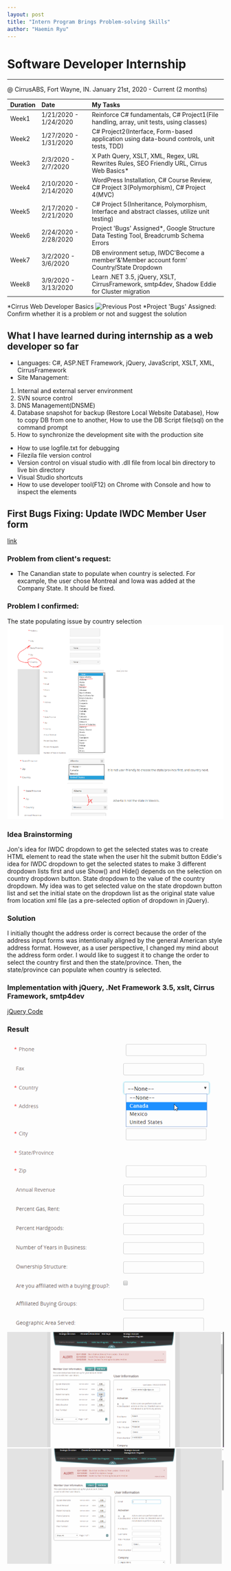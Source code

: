 ```yaml
---
layout: post
title: "Intern Program Brings Problem-solving Skills"
author: "Haemin Ryu"
---
```


# Software Developer Internship
<hr>
@ CirrusABS, Fort Wayne, IN. January 21st, 2020 - Current (2 months) 

<div class="code-example" markdown="1">

|  Duration   |         Date          |                                          My Tasks                                            |
|:------------|:----------------------|:---------------------------------------------------------------------------------------------|
|    Week1    | 1/21/2020 - 1/24/2020 | Reinforce C# fundamentals, C# Project1(File handling, array, unit tests, using classes)      |
|    Week2    | 1/27/2020 - 1/31/2020 | C# Project2(Interface, Form-based application using data-bound controls, unit tests, TDD)    |
|    Week3    |  2/3/2020 - 2/7/2020  | X Path Query, XSLT, XML, Regex, URL Rewrites Rules, SEO Friendly URL, Cirrus Web Basics*     |
|    Week4    | 2/10/2020 - 2/14/2020 | WordPress Installation, C# Course Review, C# Project 3(Polymorphism), C# Project 4(MVC)      |
|    Week5    | 2/17/2020 - 2/21/2020 | C# Project 5(Inheritance, Polymorphism, Interface and abstract classes, utilize unit testing)|
|    Week6    | 2/24/2020 - 2/28/2020 | Project 'Bugs' Assigned*, Google Structure Data Testing Tool, Breadcrumb Schema Errors       |
|    Week7    |  3/2/2020 - 3/6/2020  | DB environment setup, IWDC'Become a member'&'Member account form' Country/State Dropdown     |
|    Week8    |  3/9/2020 - 3/13/2020 | Learn .NET 3.5, jQuery, XSLT, CirrusFramework, smtp4dev, Shadow Eddie for Cluster migration  |

</div>

*Cirrus Web Developer Basics ![Previous Post](https://happygoals.github.io/haemin-ryu-devlog/2020-02-21/Being-a-software-developer-intern)
*Project 'Bugs' Assigned: Confirm whether it is a problem or not and suggest the solution

## What I have learned during internship as a web developer so far
* Languages: C#, ASP.NET Framework, jQuery, JavaScript, XSLT, XML, CirrusFramework
* Site Management: 
1. Internal and external server environment
2. SVN source control
3. DNS Management(DNSME)
4. Database snapshot for backup (Restore Local Website Database), How to copy DB from one to another, How to use the DB Script file(sql) on the command prompt
5. How to synchronize the development site with the production site
* How to use logfile.txt for debugging
* Filezila file version control 
* Version control on visual studio with .dll file from local bin directory to live bin directory
* Visual Studio shortcuts 
* How to use developer tool(F12) on Chrome with Console and how to inspect the elements 


## First Bugs Fixing: Update IWDC Member User form
[link](https://www.iwdc.coop/membership-information/become-a-member)
### Problem from client's request:
* The Canandian state to populate when country is selected. For excample, the user chose Montreal and Iowa was added at the Company State. It should be fixed.
### Problem I confirmed: 
The state populating issue by country selection
![Dropdown-previous](../assets/post/031320/dropdown_statebycountry_pre.png)

### Idea Brainstorming
Jon's idea for IWDC dropdown to get the selected states was to create HTML element to read the state when the user hit the submit button 
Eddie's idea for IWDC dropdown to get the selected states to make 3 different dropdown lists first and use Show() and Hide() depends on the selection on country dropdown button. State dropdown to the value of the country dropdown. My idea was to get selected value on the state dropdown button list and set the initial state on the dropdown list as the original state value from location xml file (as a pre-selected option of dropdown in jQuery). 

### Solution
I initially thought the address order is correct because the order of the address input forms was intentionally aligned by the general American style address format. However, as a user perspective, I changed my mind about the address form order. I would like to suggest it to change the order to select the country first and then the state/province. Then, the state/province can populate when country is selected. 
### Implementation with jQuery, .Net Framework 3.5, xslt, Cirrus Framework, smtp4dev
[jQuery Code](https://happygoals.github.io/takeaways/jquery/jquery-with-dotnet)

### Result
![Dropdown1](../assets/post/031320/dropdown-address-country-state.gif "DropDown button result 1")
![Dropdown2](../assets/post/031320/IWDC-country-state-dropdown-result-edit-user.gif "DropDown button result 2")
![Dropdown3](../assets/post/031320/IWDC-country-state-dropdown-result-new-user.gif "DropDown button result 3")
